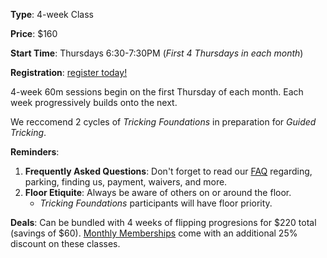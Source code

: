 **Type**: 4-week Class

**Price**: $160

**Start Time**: Thursdays 6:30-7:30PM (*First 4 Thursdays in each month*)

**Registration**: [register today!](https://www.seattletricking.com/tricking-foundations)

4-week 60m sessions begin on the first Thursday of each month. Each week progressively builds onto the next.

We reccomend 2 cycles of *Tricking Foundations* in preparation for *Guided Tricking*.

**Reminders**:
1. **Frequently Asked Questions**: Don't forget to read our [FAQ](https://www.seattletricking.com/faq) regarding, parking, finding us, payment, waivers, and more.
2. **Floor Etiquite**: Always be aware of others on or around the floor.
    - *Tricking Foundations* participants will have floor priority.

**Deals**: Can be bundled with 4 weeks of flipping progresions for $220 total (savings of $60). [Monthly Memberships](https://wwww.seattletricking.com/memberships) come with an additional 25% discount on these classes.